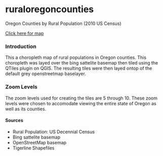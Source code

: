 # ruraloregoncounties
Oregon Counties by Rural Population (2010 US Census)

[Click here for map](benjiantolin.github.io/ruraloregoncounties)

### Introduction
This a choropleth map of rural populations in Oregon counties. This choropleth was layed over the bing sattelite basemap then tiled using the QTiles plugin on QGIS. The resulting tiles were then layed ontop of the default grey openstreetmap baselayer.

### Zoom Levels
The zoom levels used for creating the tiles are 5 through 10. These zoom levels were chosen to accomodate viewing the entire state of Oregon as well as its counties.

#### Sources

- Rural Population: US Decennial Census
- Bing sattelite basemap
- OpenStreetMap basemap
- Tigerline Shapefiles
